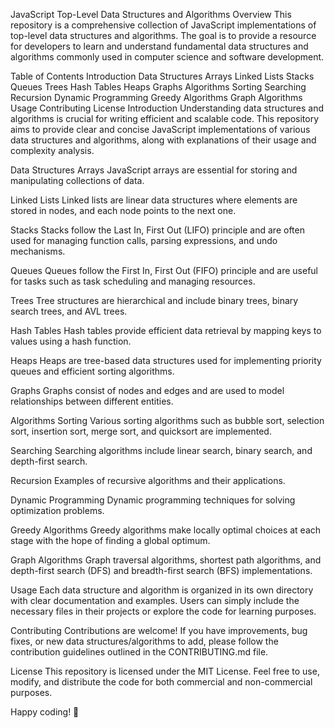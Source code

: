JavaScript Top-Level Data Structures and Algorithms
Overview
This repository is a comprehensive collection of JavaScript implementations of top-level data structures and algorithms. The goal is to provide a resource for developers to learn and understand fundamental data structures and algorithms commonly used in computer science and software development.

Table of Contents
Introduction
Data Structures
Arrays
Linked Lists
Stacks
Queues
Trees
Hash Tables
Heaps
Graphs
Algorithms
Sorting
Searching
Recursion
Dynamic Programming
Greedy Algorithms
Graph Algorithms
Usage
Contributing
License
Introduction
Understanding data structures and algorithms is crucial for writing efficient and scalable code. This repository aims to provide clear and concise JavaScript implementations of various data structures and algorithms, along with explanations of their usage and complexity analysis.

Data Structures
Arrays
JavaScript arrays are essential for storing and manipulating collections of data.

Linked Lists
Linked lists are linear data structures where elements are stored in nodes, and each node points to the next one.

Stacks
Stacks follow the Last In, First Out (LIFO) principle and are often used for managing function calls, parsing expressions, and undo mechanisms.

Queues
Queues follow the First In, First Out (FIFO) principle and are useful for tasks such as task scheduling and managing resources.

Trees
Tree structures are hierarchical and include binary trees, binary search trees, and AVL trees.

Hash Tables
Hash tables provide efficient data retrieval by mapping keys to values using a hash function.

Heaps
Heaps are tree-based data structures used for implementing priority queues and efficient sorting algorithms.

Graphs
Graphs consist of nodes and edges and are used to model relationships between different entities.

Algorithms
Sorting
Various sorting algorithms such as bubble sort, selection sort, insertion sort, merge sort, and quicksort are implemented.

Searching
Searching algorithms include linear search, binary search, and depth-first search.

Recursion
Examples of recursive algorithms and their applications.

Dynamic Programming
Dynamic programming techniques for solving optimization problems.

Greedy Algorithms
Greedy algorithms make locally optimal choices at each stage with the hope of finding a global optimum.

Graph Algorithms
Graph traversal algorithms, shortest path algorithms, and depth-first search (DFS) and breadth-first search (BFS) implementations.

Usage
Each data structure and algorithm is organized in its own directory with clear documentation and examples. Users can simply include the necessary files in their projects or explore the code for learning purposes.

Contributing
Contributions are welcome! If you have improvements, bug fixes, or new data structures/algorithms to add, please follow the contribution guidelines outlined in the CONTRIBUTING.md file.

License
This repository is licensed under the MIT License. Feel free to use, modify, and distribute the code for both commercial and non-commercial purposes.

Happy coding! 🚀
